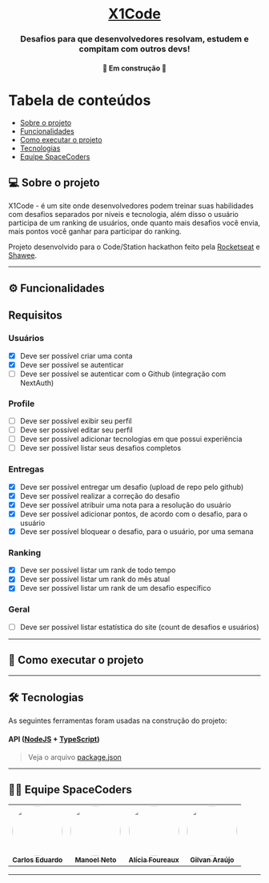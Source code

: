 <h1 align="center">
    <a href="https://xonecode.vercel.app" alt="site do x1code" target="_blank"> X1Code </a>
</h1>

<h3 align="center">
    Desafios para que desenvolvedores resolvam, estudem e compitam com outros devs!
</h3>

<h4 align="center">
	🚧 Em construção 🚧
</h4>

Tabela de conteúdos
=================
<!--ts-->
   * [Sobre o projeto](#-sobre-o-projeto)
   * [Funcionalidades](#-funcionalidades)
   * [Como executar o projeto](#-como-executar-o-projeto)
   * [Tecnologias](#-tecnologias)
   * [Equipe SpaceCoders](#-equipe-spacecoders)
<!--te-->


## 💻 Sobre o projeto

X1Code - é um site onde desenvolvedores podem treinar suas habilidades com desafios separados por níveis e tecnologia,
além disso o usuário participa de um ranking de usuários, onde quanto mais desafios você envia, mais pontos você ganhar para
participar do ranking.


Projeto desenvolvido para o Code/Station hackathon feito pela [Rocketseat](https://blog.rocketseat.com.br/primeira-next-level-week/)
e [Shawee](https://shawee.io/pt/).

---

## ⚙️ Funcionalidades

## Requisitos

### Usuários
- [X] Deve ser possível criar uma conta
- [X] Deve ser possível se autenticar
- [ ] Deve ser possível se autenticar com o Github (integração com NextAuth)

### Profile
- [ ] Deve ser possível exibir seu perfil
- [ ] Deve ser possível editar seu perfil
- [ ] Deve ser possível adicionar tecnologias em que possui experiência
- [ ] Deve ser possível listar seus desafios completos

### Entregas
- [X] Deve ser possível entregar um desafio (upload de repo pelo github)
- [X] Deve ser possível realizar a correção do desafio
- [x] Deve ser possível atribuir uma nota para a resolução do usuário
- [x] Deve ser possível adicionar pontos, de acordo com o desafio, para o usuário
- [x] Deve ser possível bloquear o desafio, para o usuário, por uma semana

### Ranking
- [x] Deve ser possível listar um rank de todo tempo
- [x] Deve ser possível listar um rank do mês atual
- [x] Deve ser possível listar um rank de um desafio específico

### Geral
- [ ] Deve ser possível listar estatística do site (count de desafios e usuários)

---

## 🚀 Como executar o projeto


---

## 🛠 Tecnologias

As seguintes ferramentas foram usadas na construção do projeto:

#### **API**  ([NodeJS](https://nodejs.org/en/)  +  [TypeScript](https://www.typescriptlang.org/))

> Veja o arquivo  [package.json](https://github.com/Space-Coders-Hackaton/x1-code-backend/blob/main/package.json)

---

## 👨‍💻 Equipe SpaceCoders

<table>
  <tr>
    <td align="center">
      <a href="https://github.com/carlosmfreitas2409">
        <img style="border-radius: 50%;" src="https://avatars.githubusercontent.com/u/32655274?v=4" width="100px;" alt=""/>
        <br />
        <sub><b>Carlos Eduardo</b></sub>
      </a>
    </td>
    <td align="center">
      <a href="https://github.com/ManoelDev">
        <img style="border-radius: 50%;" src="https://avatars.githubusercontent.com/u/2908499?v=4" width="100px;" alt=""/>
        <br />
        <sub><b>Manoel Neto</b></sub>
      </a>
    </td>
    <td align="center">
      <a href="https://github.com/allyfx">
        <img style="border-radius: 50%;" src="https://avatars.githubusercontent.com/u/66289769?v=4" width="100px;" alt=""/>
        <br />
        <sub><b>Alícia Foureaux</b></sub>
      </a>
    </td>
    <td align="center">
      <a href="https://github.com/Gilvan-Araujo">
        <img style="border-radius: 50%;" src="https://avatars.githubusercontent.com/u/45008443?v=4" width="100px;" alt=""/>
        <br />
        <sub><b>Gilvan Araújo</b></sub>
      </a>
    </td>
  </tr>
</table>

---
